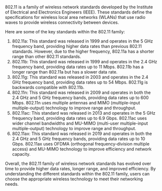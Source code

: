 802.11 is a family of wireless network standards developed by the Institute of Electrical and Electronics Engineers (IEEE). These standards define the specifications for wireless local area networks (WLANs) that use radio waves to provide wireless connectivity between devices.

Here are some of the key standards within the 802.11 family:

1. 802.11a: This standard was released in 1999 and operates in the 5 GHz frequency band, providing higher data rates than previous 802.11 standards. However, due to the higher frequency, 802.11a has a shorter range than other 802.11 standards.
2. 802.11b: This standard was released in 1999 and operates in the 2.4 GHz frequency band, providing data rates up to 11 Mbps. 802.11b has a longer range than 802.11a but has a slower data rate.
3. 802.11g: This standard was released in 2003 and operates in the 2.4 GHz frequency band, providing data rates up to 54 Mbps. 802.11g is backwards compatible with 802.11b.
4. 802.11n: This standard was released in 2009 and operates in both the 2.4 GHz and 5 GHz frequency bands, providing data rates up to 600 Mbps. 802.11n uses multiple antennas and MIMO (multiple-input multiple-output) technology to improve range and throughput.
5. 802.11ac: This standard was released in 2013 and operates in the 5 GHz frequency band, providing data rates up to 6.9 Gbps. 802.11ac uses wider channel bandwidths and MU-MIMO (multi-user multiple-input multiple-output) technology to improve range and throughput.
6. 802.11ax: This standard was released in 2019 and operates in both the 2.4 GHz and 5 GHz frequency bands, providing data rates up to 10 Gbps. 802.11ax uses OFDMA (orthogonal frequency-division multiple access) and MU-MIMO technology to improve efficiency and network capacity.

Overall, the 802.11 family of wireless network standards has evolved over time to provide higher data rates, longer range, and improved efficiency. By understanding the different standards within the 802.11 family, users can choose the appropriate wireless technology to meet their networking needs.